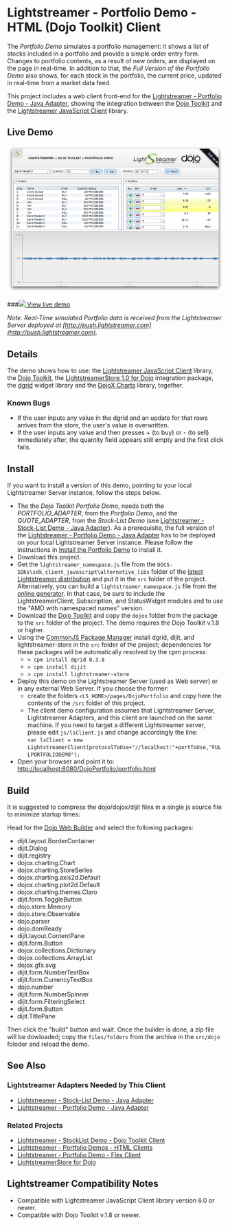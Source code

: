 # Lightstreamer - Portfolio Demo - HTML (Dojo Toolkit) Client

<!-- START DESCRIPTION lightstreamer-example-portfolio-client-dojo -->
The *Portfolio Demo* simulates a portfolio management: it shows a list of stocks included in a portfolio and provide a simple order entry form. Changes to portfolio contents, as a result of new orders, are displayed on the page in real-time. In addition to that, the *Full Version of the Portfolio Demo* also shows, for each stock in the portfolio, the current price, updated in real-time from a market data feed.

This project includes a web client front-end for the [Lightstreamer - Portfolio Demo - Java Adapter](https://github.com/Weswit/Lightstreamer-example-Portfolio-adapter-java), showing the integration between the [Dojo Toolkit](http://download.dojotoolkit.org/) and the [Lightstreamer JavaScript Client](http://www.lightstreamer.com/docs/client_javascript_uni_api/index.html) library.

## Live Demo

[![screenshot](screen_dojo_portfolio_large.png)](http://demos.lightstreamer.com/DojoDemo/portfolio.html)

###[![](http://demos.lightstreamer.com/site/img/play.png) View live demo](http://demos.lightstreamer.com/DojoDemo/portfolio.html)

*Note. Real-Time simulated Portfolio data is received from the Lightstreamer Server deployed at [http://push.lightstreamer.com](http://push.lightstreamer.com).*

## Details

The demo shows how to use: the [Lightstreamer JavaScript Client](http://www.lightstreamer.com/docs/client_javascript_uni_api/index.html) library, the [Dojo Toolkit](http://download.dojotoolkit.org/), the [LightstreamerStore 1.0 for Dojo](https://github.com/Weswit/dojo-lightstreamer-store) integration package, the [dgrid](https://github.com/SitePen/dgrid) widget library and the [DojoX Charts](https://github.com/dojo/dojox) library, together.

<!-- END DESCRIPTION lightstreamer-example-portfolio-client-dojo -->

### Known Bugs

* If the user inputs any value in the dgrid and an update for that rows arrives from the store, the user's value is overwritten.
* If the user inputs any value and then presses + (to buy) or - (to sell) immediately after, the quantity field appears still empty and the first click fails.


## Install
If you want to install a version of this demo, pointing to your local Lightstreamer Server instance, follow the steps below.

* The the *Dojo Toolkit Portfolio Demo*, needs both the *PORTFOLIO_ADAPTER*, from the *Portfolio Demo*, and the *QUOTE_ADAPTER*, from the *Stock-List Demo* (see [Lightstreamer - Stock-List Demo - Java Adapter](https://github.com/Weswit/Lightstreamer-example-StockList-adapter-java)). As a prerequisite, the full version of the [Lightstreamer - Portfolio Demo - Java Adapter](https://github.com/Weswit/Lightstreamer-example-Portfolio-adapter-java) has to be deployed on your local Lightstreamer Server instance. Please follow the instructions in [Install the Portfolio Demo](https://github.com/Weswit/Lightstreamer-example-Portfolio-adapter-java#install-the-portfolio-demo) to install it.
* Download this project.
* Get the `lightstreamer_namespace.js` file from the `DOCS-SDKs\sdk_client_javascript\alternative_libs` folder of the [latest Lightstreamer distribution](http://www.lightstreamer.com/download) and put it in the `src` folder of the project. Alternatively, you can build a `lightstreamer_namespace.js` file from the [online generator](http://www.lightstreamer.com/docs/client_javascript_tools/generator.html). In that case, be sure to include the LightstreamerClient, Subscription, and StatusWidget modules and to use the "AMD with namespaced names" version.
* Download the [Dojo Toolkit](http://download.dojotoolkit.org) and copy the `dojox` folder from the package to the `src` folder of the project. The demo requires the Dojo Toolkit v.1.8 or higher.
* Using the [CommonJS Package Manager](https://github.com/kriszyp/cpm) install dgrid, dijit, and lightstreamer-store in the `src` folder of the project; dependencies for these packages will be automatically resolved by the cpm process:
    * `> cpm install dgrid 0.3.8`
    * `> cpm install dijit`
    * `> cpm install lightstreamer-store`
* Deploy this demo on the Lightstreamer Server (used as Web server) or in any external Web Server. If you choose the former:
    * create the folders `<LS_HOME>/pages/DojoPortfolio` and copy here the contents of the `/src` folder of this project.
    * The client demo configuration assumes that Lightstreamer Server, Lightstreamer Adapters, and this client are launched on the same machine. If you need to target a different Lightstreamer server, please edit `js/lsClient.js` and change accordingly the line:<BR/>
`var lsClient = new LightstreamerClient(protocolToUse+"//localhost:"+portToUse,"FULLPORTFOLIODEMO");`
* Open your browser and point it to: [http://localhost:8080/DojoPortfolio/portfolio.html](http://localhost:8080/DojoPortfolio/portfolio.html)


## Build

It is suggested to compress the dojo/dojox/dijit files in a single js source file to minimize startup times:

Head for the [Dojo Web Builder](http://build.dojotoolkit.org/) and select the following packages:

-  dijit.layout.BorderContainer
-  dijit.Dialog
-  dijit.registry
-  dojox.charting.Chart
-  dojox.charting.StoreSeries
-  dojox.charting.axis2d.Default
-  dojox.charting.plot2d.Default
-  dojox.charting.themes.Claro
-  dijit.form.ToggleButton
-  dojo.store.Memory
-  dojo.store.Observable
-  dojo.parser
-  dojo.domReady
-  dijit.layout.ContentPane
-  dijit.form.Button
-  dojox.collections.Dictionary
-  dojox.collections.ArrayList
-  dojox.gfx.svg
-  dijit.form.NumberTextBox
-  dijit.form.CurrencyTextBox
-  dojo.number
-  dijit.form.NumberSpinner
-  dijit.form.FilteringSelect
-  dijit.form.Button
-  dijit.TitlePane

Then click the "build" button and wait. Once the builder is done, a zip file will be dowloaded; copy the `files/folders` from the archive in the `src/dojo` foloder and reload the demo. 


## See Also

### Lightstreamer Adapters Needed by This Client 

<!-- START RELATED_ENTRIES -->
* [Lightstreamer - Stock-List Demo - Java Adapter](https://github.com/Weswit/Lightstreamer-example-Stocklist-adapter-java)
* [Lightstreamer - Portfolio Demo - Java Adapter](https://github.com/Weswit/Lightstreamer-example-Portfolio-adapter-java)

<!-- END RELATED_ENTRIES -->

### Related Projects

* [Lightstreamer - StockList Demo - Dojo Toolkit Client](https://github.com/Weswit/Lightstreamer-example-StockList-client-dojo)
* [Lightstreamer - Portfolio Demos - HTML Clients](https://github.com/Weswit/Lightstreamer-example-Portfolio-client-javascript)
* [Lightstreamer - Portfolio Demo - Flex Client](https://github.com/Weswit/Lightstreamer-example-Portfolio-client-flex)
* [LightstreamerStore for Dojo](https://github.com/Weswit/dojo-lightstreamer-store)

## Lightstreamer Compatibility Notes 

* Compatible with Lightstreamer JavaScript Client library version 6.0 or newer.
* Compatible with Dojo Toolkit v.1.8 or newer.
